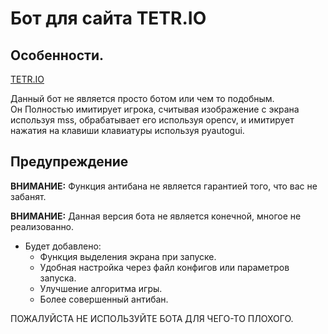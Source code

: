 
<h1> Бот для сайта TETR.IO </h1>
<h2> Особенности. </h2>

[TETR.IO](https://tetr.io/)

Данный бот не является просто ботом или чем то подобным.  
Он Полностью имитирует игрока, считывая изображение с экрана используя mss, обрабатывает его используя opencv, и имитирует нажатия на клавиши клавиатуры используя pyautogui.
<h2> Предупреждение </h2>

**ВНИМАНИЕ:** Функция антибана не является гарантией того, что вас не забанят.  
  
**ВНИМАНИЕ:** Данная версия бота не является конечной, многое не реализованно.  

* Будет добавлено:  
  * Функция выделения экрана при запуске.
  * Удобная настройка через файл конфигов или параметров запуска.
  * Улучшение алгоритма игры.
  * Более совершенный антибан.
 
ПОЖАЛУЙСТА НЕ ИСПОЛЬЗУЙТЕ БОТА ДЛЯ ЧЕГО-ТО ПЛОХОГО.

